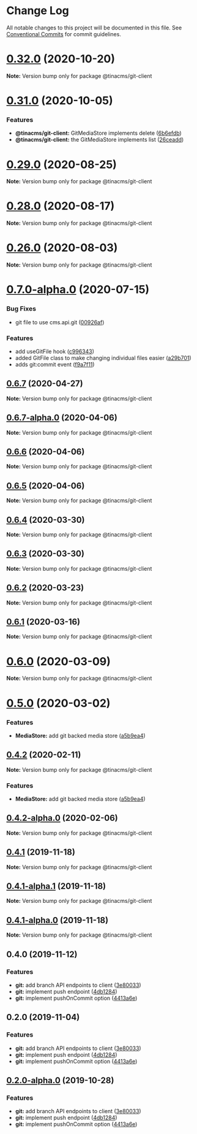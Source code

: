 # Change Log

All notable changes to this project will be documented in this file.
See [Conventional Commits](https://conventionalcommits.org) for commit guidelines.

# [0.32.0](https://github.com/tinacms/tinacms/compare/v0.31.0...v0.32.0) (2020-10-20)

**Note:** Version bump only for package @tinacms/git-client





# [0.31.0](https://github.com/tinacms/tinacms/compare/v0.30.0...v0.31.0) (2020-10-05)


### Features

* **@tinacms/git-client:** GitMediaStore implements delete ([6b6efdb](https://github.com/tinacms/tinacms/commit/6b6efdbb8bd1c72cd5a6045bb832c19b6c105f3c))
* **@tinacms/git-client:** the GitMediaStore implements list ([26ceadd](https://github.com/tinacms/tinacms/commit/26ceadd7b67fe0abf0085f647fad454e274f4c5b))





# [0.29.0](https://github.com/tinacms/tinacms/compare/v0.28.0...v0.29.0) (2020-08-25)

**Note:** Version bump only for package @tinacms/git-client





# [0.28.0](https://github.com/tinacms/tinacms/compare/v0.27.3...v0.28.0) (2020-08-17)

**Note:** Version bump only for package @tinacms/git-client





# [0.26.0](https://github.com/tinacms/tinacms/compare/v0.25.0...v0.26.0) (2020-08-03)

**Note:** Version bump only for package @tinacms/git-client





# [0.7.0-alpha.0](https://github.com/tinacms/tinacms/compare/@tinacms/git-client@0.6.7...@tinacms/git-client@0.7.0-alpha.0) (2020-07-15)


### Bug Fixes

* git file to use cms.api.git ([00926af](https://github.com/tinacms/tinacms/commit/00926af))


### Features

* add useGitFile hook ([c996343](https://github.com/tinacms/tinacms/commit/c996343))
* added GitFile class to make changing individual files easier ([a29b701](https://github.com/tinacms/tinacms/commit/a29b701))
* adds git:commit event ([f9a7f11](https://github.com/tinacms/tinacms/commit/f9a7f11))





## [0.6.7](https://github.com/tinacms/tinacms/compare/@tinacms/git-client@0.6.7-alpha.0...@tinacms/git-client@0.6.7) (2020-04-27)

**Note:** Version bump only for package @tinacms/git-client





## [0.6.7-alpha.0](https://github.com/tinacms/tinacms/compare/@tinacms/git-client@0.6.6...@tinacms/git-client@0.6.7-alpha.0) (2020-04-06)

**Note:** Version bump only for package @tinacms/git-client





## [0.6.6](https://github.com/tinacms/tinacms/compare/@tinacms/git-client@0.6.5...@tinacms/git-client@0.6.6) (2020-04-06)

**Note:** Version bump only for package @tinacms/git-client





## [0.6.5](https://github.com/tinacms/tinacms/compare/@tinacms/git-client@0.6.4...@tinacms/git-client@0.6.5) (2020-04-06)

**Note:** Version bump only for package @tinacms/git-client





## [0.6.4](https://github.com/tinacms/tinacms/compare/@tinacms/git-client@0.6.3...@tinacms/git-client@0.6.4) (2020-03-30)

**Note:** Version bump only for package @tinacms/git-client





## [0.6.3](https://github.com/tinacms/tinacms/compare/@tinacms/git-client@0.6.2...@tinacms/git-client@0.6.3) (2020-03-30)

**Note:** Version bump only for package @tinacms/git-client





## [0.6.2](https://github.com/tinacms/tinacms/compare/@tinacms/git-client@0.6.1...@tinacms/git-client@0.6.2) (2020-03-23)

**Note:** Version bump only for package @tinacms/git-client





## [0.6.1](https://github.com/tinacms/tinacms/compare/@tinacms/git-client@0.6.0...@tinacms/git-client@0.6.1) (2020-03-16)

**Note:** Version bump only for package @tinacms/git-client





# [0.6.0](https://github.com/tinacms/tinacms/compare/@tinacms/git-client@0.6.0-alpha.1...@tinacms/git-client@0.6.0) (2020-03-09)

**Note:** Version bump only for package @tinacms/git-client

# [0.5.0](https://github.com/tinacms/tinacms/compare/@tinacms/git-client@0.4.2...@tinacms/git-client@0.5.0) (2020-03-02)

### Features

- **MediaStore:** add git backed media store ([a5b9ea4](https://github.com/tinacms/tinacms/commit/a5b9ea4))

## [0.4.2](https://github.com/tinacms/tinacms/compare/@tinacms/git-client@0.4.2-alpha.1...@tinacms/git-client@0.4.2) (2020-02-11)

**Note:** Version bump only for package @tinacms/git-client

### Features

- **MediaStore:** add git backed media store ([a5b9ea4](https://github.com/tinacms/tinacms/commit/a5b9ea4))

## [0.4.2-alpha.0](https://github.com/tinacms/tinacms/compare/@tinacms/git-client@0.4.1...@tinacms/git-client@0.4.2-alpha.0) (2020-02-06)

**Note:** Version bump only for package @tinacms/git-client

## [0.4.1](https://github.com/tinacms/tinacms/compare/@tinacms/git-client@0.4.1-alpha.1...@tinacms/git-client@0.4.1) (2019-11-18)

**Note:** Version bump only for package @tinacms/git-client

## [0.4.1-alpha.1](https://github.com/tinacms/tinacms/compare/@tinacms/git-client@0.4.0...@tinacms/git-client@0.4.1-alpha.1) (2019-11-18)

**Note:** Version bump only for package @tinacms/git-client

## [0.4.1-alpha.0](https://github.com/tinacms/tinacms/compare/@tinacms/git-client@0.4.0...@tinacms/git-client@0.4.1-alpha.0) (2019-11-18)

**Note:** Version bump only for package @tinacms/git-client

## 0.4.0 (2019-11-12)

### Features

- **git:** add branch API endpoints to client ([3e80033](https://github.com/tinacms/tinacms/commit/3e80033))
- **git:** implement push endpoint ([4db1284](https://github.com/tinacms/tinacms/commit/4db1284))
- **git:** implement pushOnCommit option ([4413a6e](https://github.com/tinacms/tinacms/commit/4413a6e))

## 0.2.0 (2019-11-04)

### Features

- **git:** add branch API endpoints to client ([3e80033](https://github.com/tinacms/tinacms/commit/3e80033))
- **git:** implement push endpoint ([4db1284](https://github.com/tinacms/tinacms/commit/4db1284))
- **git:** implement pushOnCommit option ([4413a6e](https://github.com/tinacms/tinacms/commit/4413a6e))

## [0.2.0-alpha.0](https://github.com/tinacms/tinacms/compare/@tinacms/git-client@0.1.6-alpha.0...@tinacms/git-client@0.2.0-alpha.0) (2019-10-28)

### Features

- **git:** add branch API endpoints to client ([3e80033](https://github.com/tinacms/tinacms/commit/3e80033))
- **git:** implement push endpoint ([4db1284](https://github.com/tinacms/tinacms/commit/4db1284))
- **git:** implement pushOnCommit option ([4413a6e](https://github.com/tinacms/tinacms/commit/4413a6e))
